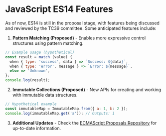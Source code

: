 
# JavaScript ES14 Features

As of now, ES14 is still in the proposal stage, with features being discussed and reviewed by the TC39 committee. Some anticipated features include:

1. **Pattern Matching (Proposed)** - Enables more expressive control structures using pattern matching.
```javascript
// Example usage (hypothetical)
const result = match (value) {
  when { type: 'success', data } => `Success: ${data}`,
  when { type: 'error', message } => `Error: ${message}`,
  else => 'Unknown',
};
console.log(result);
```

2. **Immutable Collections (Proposed)** - New APIs for creating and working with immutable data structures.
```javascript
// Hypothetical example
const immutableMap = ImmutableMap.from({ a: 1, b: 2 });
console.log(immutableMap.get('a')); // Outputs: 1
```

3. **Additional Updates** - Check the [ECMAScript Proposals Repository](https://github.com/tc39/proposals) for up-to-date information.
